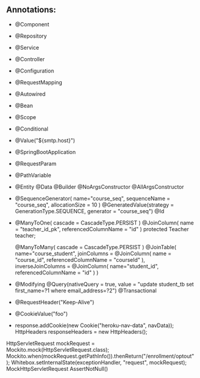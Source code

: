 
## Annotations:
- @Component
- @Repository
- @Service
- @Controller
- @Configuration
- @RequestMapping
- @Autowired
- @Bean
- @Scope
- @Conditional
- @Value("${smtp.host}")
- @SpringBootApplication

- @RequestParam
- @PathVariable
- @Entity
  @Data
  @Builder
  @NoArgsConstructor
  @AllArgsConstructor
- @SequenceGenerator(
  name="course_seq",
  sequenceName = "course_seq",
  allocationSize = 10
  )
  @GeneratedValue(strategy = GenerationType.SEQUENCE, generator = "course_seq")
  @Id
- @ManyToOne(
  cascade = CascadeType.PERSIST
  )
  @JoinColumn(
  name = "teacher_id_pk",
  referencedColumnName = "id"
  )
  protected Teacher teacher;

  @ManyToMany(
  cascade = CascadeType.PERSIST
  )
  @JoinTable(
  name="course_student",
  joinColumns = @JoinColumn(
  name = "course_id",
  referencedColumnName = "courseId"
  ),
  inverseJoinColumns = @JoinColumn(
  name="student_id",
  referencedColumnName = "id"
  )
  )
- @Modifying
  @Query(nativeQuery = true, value = "update student_tb set first_name=?1 where email_address=?2")
  @Transactional
- @RequestHeader("Keep-Alive")
- @CookieValue("foo")
- response.addCookie(new Cookie("heroku-nav-data", navData)); HttpHeaders responseHeaders = new HttpHeaders();

HttpServletRequest mockRequest = Mockito.mock(HttpServletRequest.class);
Mockito.when(mockRequest.getPathInfo()).thenReturn("/enrollment/optout");
Whitebox.setInternalState(exceptionHandler, "request", mockRequest);
MockHttpServletRequest
AssertNotNull()